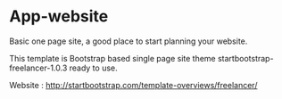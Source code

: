 # App-website

Basic one page site, a good place to start planning your website.

This template is Bootstrap based single page site theme startbootstrap-freelancer-1.0.3 ready to use.

Website : http://startbootstrap.com/template-overviews/freelancer/
